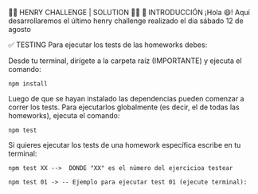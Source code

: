 🧑‍💻 HENRY CHALLENGE | SOLUTION 👩‍💻
📌 INTRODUCCIÓN
¡Hola 😄! Aquí desarrollaremos el último henry challenge realizado el dia sábado 12 de agosto

✅ TESTING
Para ejecutar los tests de las homeworks debes:

Desde tu terminal, dirígete a la carpeta raíz (IMPORTANTE) y ejecuta el comando:

    npm install
Luego de que se hayan instalado las dependencias pueden comenzar a correr los tests.
Para ejecutarlos globalmente (es decir, el de todas las homeworks), ejecuta el comando:

    npm test
Si quieres ejecutar los tests de una homework específica escribe en tu terminal:

    npm test XX -->  DONDE "XX" es el número del ejercicioa testear

    npm test 01 -> -- Ejemplo para ejecutar test 01 (ejecute terminal):



